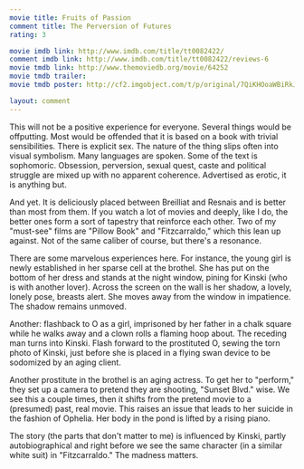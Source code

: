 ```yaml
---
movie title: Fruits of Passion
comment title: The Perversion of Futures
rating: 3

movie imdb link: http://www.imdb.com/title/tt0082422/
comment imdb link: http://www.imdb.com/title/tt0082422/reviews-6
movie tmdb link: http://www.themoviedb.org/movie/64252
movie tmdb trailer: 
movie tmdb poster: http://cf2.imgobject.com/t/p/original/7QiKHOoaWBiRkJFV4r08wEnNeaC.jpg

layout: comment
---
```


This will not be a positive experience for everyone. Several things would be offputting. Most would be offended that it is based on a book with trivial sensibilities. There is explicit sex. The nature of the thing slips often into visual symbolism. Many languages are spoken. Some of the text is sophomoric. Obsession, perversion, sexual quest, caste and political struggle are mixed up with no apparent coherence. Advertised as erotic, it is anything but.

And yet. It is deliciously placed between Breilliat and Resnais and is better than most from them. If you watch a lot of movies and deeply, like I do, the better ones form a sort of tapestry that reinforce each other. Two of my "must-see" films are "Pillow Book" and "Fitzcarraldo," which this lean up against. Not of the same caliber of course, but there's a resonance.

There are some marvelous experiences here. For instance, the young girl is newly established in her sparse cell at the brothel. She has put on the bottom of her dress and stands at the night window, pining for Kinski (who is with another lover). Across the screen on the wall is her shadow, a lovely, lonely pose, breasts alert. She moves away from the window in impatience. The shadow remains unmoved.

Another: flashback to O as a girl, imprisoned by her father in a chalk square while he walks away and a clown rolls a flaming hoop about. The receding man turns into Kinski. Flash forward to the prostituted O, sewing the torn photo of Kinski, just before she is placed in a flying swan device to be sodomized by an aging client.

Another prostitute in the brothel is an aging actress. To get her to "perform," they set up a camera to pretend they are shooting, "Sunset Blvd." wise. We see this a couple times, then it shifts from the pretend movie to a (presumed) past, real movie. This raises an issue that leads to her suicide in the fashion of Ophelia. Her body in the pond is lifted by a rising piano.

The story (the parts that don't matter to me) is influenced by Kinski, partly autobiographical and right before we see the same character (in a similar white suit) in "Fitzcarraldo." The madness matters.